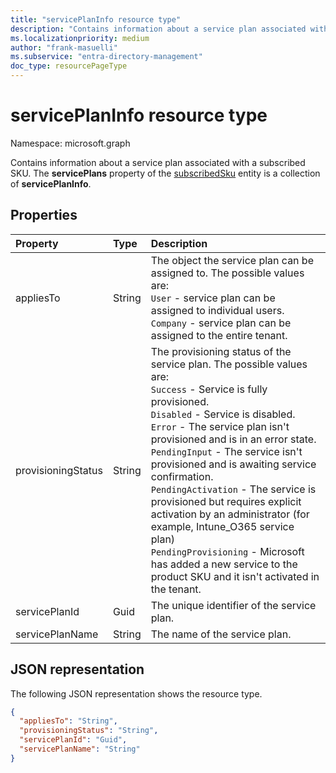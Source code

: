 ```yaml
---
title: "servicePlanInfo resource type"
description: "Contains information about a service plan associated with a subscribed SKU. The **servicePlans** property of the subscribedSku entity is a collection of **servicePlanInfo**."
ms.localizationpriority: medium
author: "frank-masuelli"
ms.subservice: "entra-directory-management"
doc_type: resourcePageType
---
```


# servicePlanInfo resource type

Namespace: microsoft.graph

Contains information about a service plan associated with a subscribed SKU. The **servicePlans** property of the [subscribedSku](subscribedsku.md) entity is a collection of **servicePlanInfo**.


## Properties
| Property	   | Type	|Description|
|:---------------|:--------|:----------|
|appliesTo|String|The object the service plan can be assigned to. The possible values are:<br/>`User` - service plan can be assigned to individual users.<br/>`Company` - service plan can be assigned to the entire tenant.|
|provisioningStatus|String|The provisioning status of the service plan. The possible values are:<br/>`Success` - Service is fully provisioned.<br/>`Disabled` - Service is disabled.<br/>`Error` - The service plan isn't provisioned and is in an error state.<br/>`PendingInput` - The service isn't provisioned and is awaiting service confirmation.<br/>`PendingActivation` - The service is provisioned but requires explicit activation by an administrator (for example, Intune_O365 service plan)<br/>`PendingProvisioning` - Microsoft has added a new service to the product SKU and it isn't activated in the tenant.|
|servicePlanId|Guid|The unique identifier of the service plan.|
|servicePlanName|String|The name of the service plan.|


## JSON representation

The following JSON representation shows the resource type.

<!-- {
  "blockType": "resource",
  "optionalProperties": [

  ],
  "@odata.type": "microsoft.graph.servicePlanInfo"
}-->

```json
{
  "appliesTo": "String",
  "provisioningStatus": "String",
  "servicePlanId": "Guid",
  "servicePlanName": "String"
}

```

<!-- uuid: 8fcb5dbc-d5aa-4681-8e31-b001d5168d79
2015-10-25 14:57:30 UTC -->
<!-- {
  "type": "#page.annotation",
  "description": "servicePlanInfo resource",
  "keywords": "",
  "section": "documentation",
  "tocPath": ""
}-->

